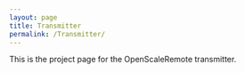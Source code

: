 ```yaml
---
layout: page
title: Transmitter
permalink: /Transmitter/
---
```


This is the project page for the OpenScaleRemote transmitter.